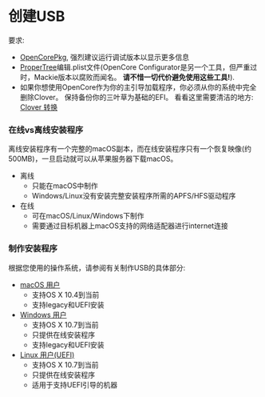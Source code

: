 # 创建USB

要求:

* [OpenCorePkg](https://github.com/acidanthera/OpenCorePkg/releases), 强烈建议运行调试版本以显示更多信息
* [ProperTree](https://github.com/corpnewt/ProperTree)编辑.plist文件(OpenCore Configurator是另一个工具，但严重过时，Mackie版本以腐败而闻名。 **请不惜一切代价避免使用这些工具!**).
* 如果你想使用OpenCore作为你的主引导加载程序，你必须从你的系统中完全删除Clover。 保持备份你的三叶草为基础的EFI。 看看这里需要清洁的地方: [Clover 转换](https://github.com/dortania/OpenCore-Install-Guide/tree/master/clover-conversion)

### 在线vs离线安装程序

离线安装程序有一个完整的macOS副本，而在线安装程序只有一个恢复映像(约500MB)，一旦启动就可以从苹果服务器下载macOS。

* 离线
  * 只能在macOS中制作
  * Windows/Linux没有安装完整安装程序所需的APFS/HFS驱动程序
* 在线
  * 可在macOS/Linux/Windows下制作
  * 需要通过目标机器上macOS支持的网络适配器进行internet连接

### 制作安装程序

根据您使用的操作系统，请参阅有关制作USB的具体部分:

* [macOS 用户](../installer-guide/mac-install.md)
  * 支持OS X 10.4到当前
  * 支持legacy和UEFI安装
* [Windows 用户](../installer-guide/windows-install.md)
  * 支持OS X 10.7到当前
  * 只提供在线安装程序
  * 支持legacy和UEFI安装
* [Linux 用户(UEFI)](../installer-guide/linux-install.md)
  * 支持OS X 10.7到当前
  * 只提供在线安装程序
  * 适用于支持UEFI引导的机器

